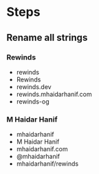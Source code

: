# Steps

## Rename all strings

### Rewinds

- rewinds
- Rewinds
- rewinds.dev
- rewinds.mhaidarhanif.com
- rewinds-og

### M Haidar Hanif

- mhaidarhanif
- M Haidar Hanif
- mhaidarhanif.com
- @mhaidarhanif
- mhaidarhanif/rewinds
